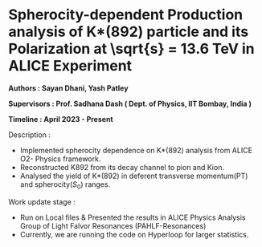 # Spherocity-dependent Production analysis of K*(892) particle and its Polarization at \sqrt{s} = 13.6 TeV in ALICE Experiment
**Authors : Sayan Dhani, Yash Patley** <br/>

**Supervisors : Prof. Sadhana Dash ( Dept. of Physics, IIT Bombay, India )**

**Timeline : April 2023 - Present**

Description : 
- Implemented spherocity dependence on K*(892) analysis from ALICE O2- Physics framework.
- Reconstructed K892 from its decay channel to pion and Kion.
- Analysed the yield of K*(892) in deferent transverse momentum(PT) and spherocity($S_0$) ranges.

Work update stage :
- Run on Local files & Presented the results in ALICE Physics Analysis Group of Light Falvor Resonances (PAHLF-Resonances)
- Currently, we are running the code on Hyperloop for larger statistics. 
